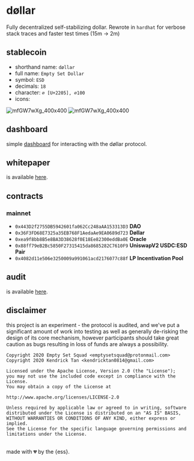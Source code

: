# døllar
Fully decentralized self-stabilizing dollar. Rewrote in `hardhat` for verbose stack traces and faster test times (15m -> 2m)

## stablecoin

- shorthand name: `døllar`
- full name: `Empty Set Dollar`
- symbol: `ESD`
- decimals: `18`
- character: `∅ [U+2205], ∅100`
- icons:

![mfGW7wXg_400x400](https://raw.githubusercontent.com/emptysetsquad/dollar-dashboard/master/public/logo/esd_logo_circle.png)
![mfGW7wXg_400x400](https://raw.githubusercontent.com/emptysetsquad/dollar-dashboard/master/public/logo/esd_logo_square.png)

## dashboard

simple [dashboard](https://github.com/emptysetsquad/dollar-dashboard) for interacting with the døllar protocol.

## whitepaper

is available [here](https://github.com/emptysetsquad/dollar/blob/master/d%C3%B8llar.pdf).

## contracts
### mainnet
- `0x443D2f2755DB5942601fa062Cc248aAA153313D3` **DAO**
- `0x36F3FD68E7325a35EB768F1AedaAe9EA0689d723` **Døllar**
- `0xea9f8bb8B5e8BA3D38628f0E18Ee82300eddBa0E` **Oracle**
- `0x88ff79eB2Bc5850F27315415da8685282C7610F9` **UniswapV2 USDC:ESD Pair**
- `0x4082d11e506e3250009a991061acd2176077c88f` **LP Incentivation Pool**

## audit

is available [here](https://github.com/emptysetsquad/dollar/blob/master/audit/REP-Dollar-06-11-20.pdf).

## disclaimer
this project is an experiment - the protocol is audited, and we've put a significant amount of work into testing as well as generally de-risking the design of its core mechanism, however participants should take great caution as bugs resulting in loss of funds are always a possibility.

```
Copyright 2020 Empty Set Squad <emptysetsquad@protonmail.com>
Copyright 2020 Kendrick Tan <kendricktan0814@gmail.com>

Licensed under the Apache License, Version 2.0 (the "License");
you may not use the included code except in compliance with the License.
You may obtain a copy of the License at

http://www.apache.org/licenses/LICENSE-2.0

Unless required by applicable law or agreed to in writing, software
distributed under the License is distributed on an "AS IS" BASIS,
WITHOUT WARRANTIES OR CONDITIONS OF ANY KIND, either express or implied.
See the License for the specific language governing permissions and
limitations under the License.
```

<br>
made with 💔️ by the {ess}.
